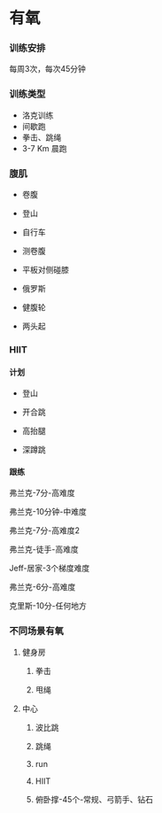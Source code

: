 # 有氧

### 训练安排

每周3次，每次45分钟

### 训练类型

- 洛克训练
- 间歇跑
- 拳击、跳绳
- 3-7 Km 晨跑

### 腹肌

-   卷腹

-   登山

-   自行车

-   测卷腹

-   平板对侧碰膝

-   俄罗斯

-   健腹轮

-   两头起

### HIIT

#### 计划

-   登山

-   开合跳

-   高抬腿

-   深蹲跳

#### 跟练

弗兰克-7分-高难度

弗兰克-10分钟-中难度

弗兰克-7分-高难度2

弗兰克-徒手-高难度

Jeff-居家-3个梯度难度

弗兰克-6分-高难度

克里斯-10分-任何地方

### 不同场景有氧

1.  健身房

    1.  拳击

    2.  甩绳

2.  中心

    1.  波比跳

    2.  跳绳

    3.  run

    4.  HIIT

    5.  俯卧撑-45个-常规、弓箭手、钻石

